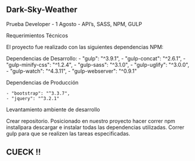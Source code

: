 ## Dark-Sky-Weather
Prueba Developer - 1 Agosto - API’s, SASS, NPM, GULP

Requerimientos Técnicos

El proyecto fue realizado con las siguientes dependencias NPM:

Dependencias de Desarrollo: 
    - "gulp": "^3.9.1",
    - "gulp-concat": "^2.6.1",
    - "gulp-minify-css": "^1.2.4",
    - "gulp-sass": "^3.1.0",
    - "gulp-uglify": "^3.0.0",
    - "gulp-watch": "^4.3.11",
    - "gulp-webserver": "^0.9.1"

Dependencias de Producción

    - "bootstrap": "^3.3.7",
    - "jquery": "^3.2.1"

Levantamiento ambiente de desarrollo

Crear repositorio. 
Posicionado en nuestro proyecto hacer correr npm installpara descargar e instalar todas las dependencias utilizadas. 
Correr gulp para que se realizen las tareas especificadas.

## CUECK !!
